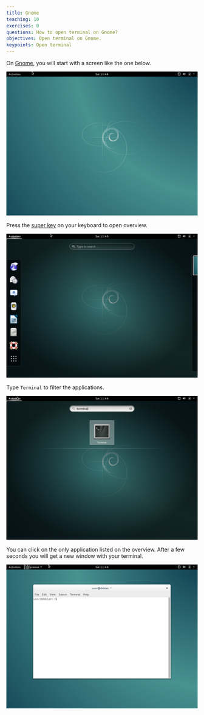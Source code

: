 ```yaml
---
title: Gnome
teaching: 10
exercises: 0
questions: How to open terminal on Gnome?
objectives: Open terminal on Gnome.
keypoints: Open terminal
---
```


On [Gnome](https://www.gnome.org/), you will start with a screen like the one below.

![Gnome's home screen.](../figs/debian-gnome-home.png)

Press the [super key](https://en.wikipedia.org/wiki/Windows_key) on your keyboard to open overview.

![Gnome's Overview.](../figs/debian-gnome-dashboard.png)

Type `Terminal` to filter the applications.

![Gnome with Terminal filtered.](../figs/debian-gnome-select.png)

You can click on the only application listed on the overview.
After a few seconds you will get a new window with your terminal.

![Gnome with working Terminal.](../figs/debian-gnome-open.png)
